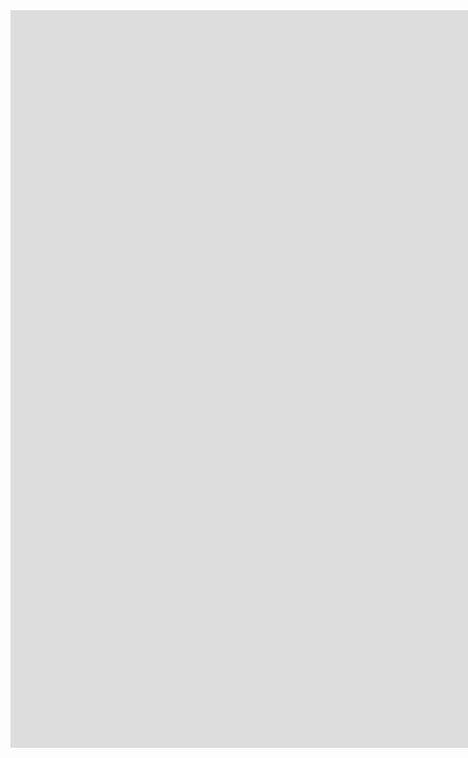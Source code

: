 <iframe src="https://codepen.io/murilopolese/full/xVaoQr/" width="2100" height="1180" frameborder="0" allowfullscreen></iframe>
